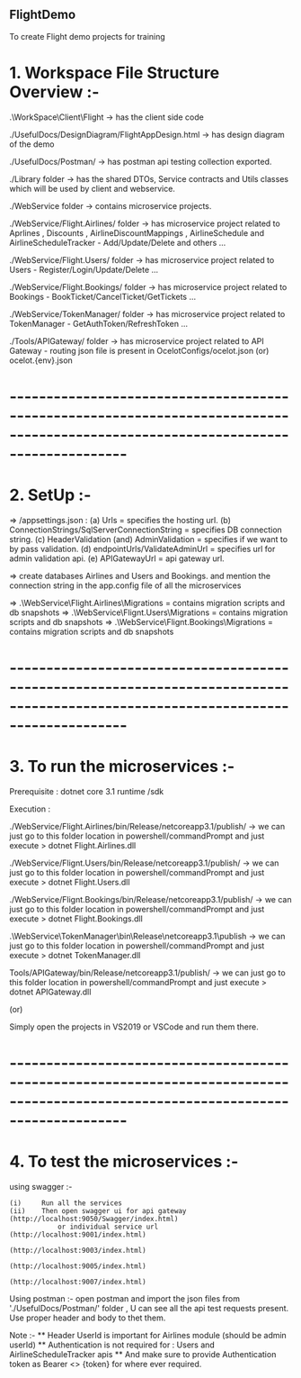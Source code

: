 ## FlightDemo
To create Flight demo projects for training

# 1. Workspace File Structure Overview :-

.\WorkSpace\Client\Flight -> has the client side code

./UsefulDocs/DesignDiagram/FlightAppDesign.html -> has design diagram of the demo

./UsefulDocs/Postman/ -> has postman api testing collection exported.

./Library folder -> has the shared DTOs, Service contracts and Utils classes which will be used by client and webservice.

./WebService folder -> contains microservice projects.

./WebService/Flight.Airlines/ folder -> has microservice project related to Aprlines , Discounts , AirlineDiscountMappings , AirlineSchedule and AirlineScheduleTracker - Add/Update/Delete and others ...

./WebService/Flight.Users/ folder -> has microservice project related to Users - Register/Login/Update/Delete ...

./WebService/Flight.Bookings/ folder -> has microservice project related to Bookings - BookTicket/CancelTicket/GetTickets ...

./WebService/TokenManager/ folder -> has microservice project related to TokenManager - GetAuthToken/RefreshToken ...

./Tools/APIGateway/ folder -> has microservice project related to API Gateway - routing json file is present in OcelotConfigs/ocelot.json (or) ocelot.{env}.json
# ----------------------------------------------------------------------------------------------------------------------------------

# 2. SetUp :-
=> <project>/appsettings.json :
			(a) Urls = specifies the hosting url.
			(b) ConnectionStrings/SqlServerConnectionString = specifies DB connection string.
			(c) HeaderValidation (and) AdminValidation = specifies if we want to by pass validation.
			(d) endpointUrls/ValidateAdminUrl = specifies url for admin validation api.
			(e) APIGatewayUrl = api gateway url.
			
=> create databases Airlines and Users and Bookings. and mention the connection string in the app.config file of all the microservices

=> .\WebService\Flight.Airlines\Migrations = contains migration scripts and db snapshots
=> .\WebService\Flignt.Users\Migrations = contains migration scripts and db snapshots
=> .\WebService\Flignt.Bookings\Migrations = contains migration scripts and db snapshots
# ----------------------------------------------------------------------------------------------------------------------------------

# 3. To run the microservices :-

Prerequisite : dotnet core 3.1 runtime /sdk

Execution :

./WebService/Flight.Airlines/bin/Release/netcoreapp3.1/publish/  -> we can just go to this folder location in powershell/commandPrompt and just execute 
                > dotnet Flight.Airlines.dll

./WebService/Flignt.Users/bin/Release/netcoreapp3.1/publish/  -> we can just go to this folder location in powershell/commandPrompt and just execute 
                > dotnet Flight.Users.dll

./WebService/Flignt.Bookings/bin/Release/netcoreapp3.1/publish/  -> we can just go to this folder location in powershell/commandPrompt and just execute 
                > dotnet Flight.Bookings.dll

.\WebService\TokenManager\bin\Release\netcoreapp3.1\publish  -> we can just go to this folder location in powershell/commandPrompt and just execute 
                > dotnet TokenManager.dll

Tools/APIGateway/bin/Release/netcoreapp3.1/publish/  -> we can just go to this folder location in powershell/commandPrompt and just execute 
                > dotnet APIGateway.dll

(or)

Simply open the projects in VS2019 or VSCode and run them there.
# ----------------------------------------------------------------------------------------------------------------------------------

# 4. To test the microservices :-

using swagger :-

	(i)		Run all the services
	(ii)	Then open swagger ui for api gateway (http://localhost:9050/Swagger/index.html) 
				or individual service url 	(http://localhost:9001/index.html)
											(http://localhost:9003/index.html)
											(http://localhost:9005/index.html)
											(http://localhost:9007/index.html)

Using postman :-
	open postman and import the json files from './UsefulDocs/Postman/' folder , U can see all the api test requests present.
	Use proper header and body to thet them.
	
Note :-
** Header UserId is important for Airlines module (should be admin userId)
** Authentication is not required for : Users and AirlineScheduleTracker apis
** And make sure to provide Authentication token as Bearer <<space>> {token} for where ever required.

  
